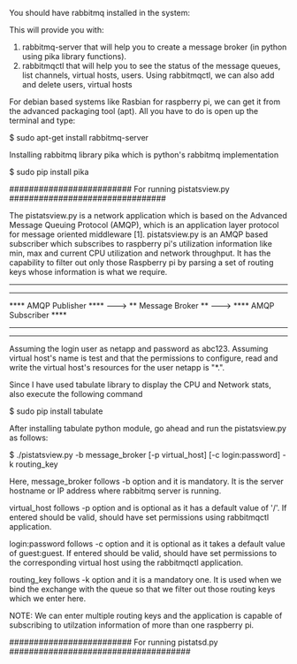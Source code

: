 You should have rabbitmq installed in the system:

This will provide you with:
1.  rabbitmq-server that will help you to create a message broker (in python using 
	pika library functions).
2.  rabbitmqctl that will help you to see the status of the message queues, list 
	channels, virtual hosts, users. Using rabbitmqctl, we can also add and delete 
	users, virtual hosts

For debian based systems like Rasbian for raspberry pi, we can get it from the 
advanced packaging tool (apt). All you have to do is open up the terminal and type:

$ sudo apt-get install rabbitmq-server

Installing rabbitmq library pika which is python's rabbitmq implementation

$ sudo pip install pika

######################### For running pistatsview.py ################################

The pistatsview.py is a network application which is based on the Advanced Message 
Queuing Protocol (AMQP), which is an application layer protocol for message oriented
middleware [1]. pistatsview.py is an AMQP based subscriber which subscribes to
raspberry pi's utilization information like min, max and current CPU utilization and
network throughput. It has the capability to filter out only those Raspberry pi 
by parsing a set of routing keys whose information is what we require.

*************************								 *************************
************************* 	   ********************	     *************************
**** AMQP Publisher  **** ---> ** Message Broker ** ---> **** AMQP Subscriber ****
*************************	   ********************	     *************************
*************************								 *************************

Assuming the login user as netapp and password as abc123. Assuming virtual host's 
name is test and that the permissions to configure, read and write the virtual 
host's resources for the user netapp is "*.".

Since I have used tabulate library to display the CPU and Network stats, also execute 
the following command

$ sudo pip install tabulate

After installing tabulate python module, go ahead and run the pistatsview.py as 
follows:

$ ./pistatsview.py -b message_broker [-p virtual_host] [-c login:password] -k routing_key

Here, message_broker follows -b option and it is mandatory. It is the server 
hostname or IP address where rabbitmq server is running.

virtual_host follows -p option and is optional as it has a default value of '/'. 
If entered should be valid, should have set permissions using rabbitmqctl 
application.

login:password follows -c option and it is optional as it takes a default value of 
guest:guest. If entered should be valid, should have set permissions to the 
corresponding virtual host using the rabbitmqctl application.

routing_key follows -k option and it is a mandatory one. It is used when we bind the
exchange with the queue so that we filter out those routing keys which we enter here.

NOTE: We can enter multiple routing keys and the application is capable of 
subscribing to utilzation information of more than one raspberry pi.

######################### For running pistatsd.py #####################################